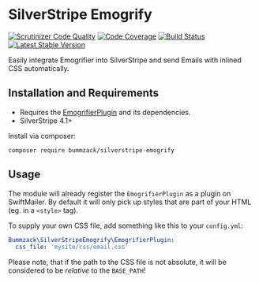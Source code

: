 # SilverStripe Emogrify

[![Scrutinizer Code Quality](https://scrutinizer-ci.com/g/bummzack/silverstripe-emogrify/badges/quality-score.png?b=master)](https://scrutinizer-ci.com/g/bummzack/silverstripe-emogrify/?branch=master)
[![Code Coverage](https://codecov.io/gh/bummzack/silverstripe-emogrify/branch/master/graph/badge.svg)](https://codecov.io/gh/bummzack/silverstripe-emogrify)
[![Build Status](https://travis-ci.org/bummzack/silverstripe-emogrify.svg?branch=master)](https://travis-ci.org/bummzack/silverstripe-emogrify)
[![Latest Stable Version](https://poser.pugx.org/bummzack/silverstripe-emogrify/v/stable)](https://packagist.org/packages/bummzack/silverstripe-emogrify)

Easily integrate Emogrifier into SilverStripe and send Emails with inlined CSS automatically.

## Installation and Requirements

 - Requires the [EmogrifierPlugin](https://github.com/bummzack/swiftmailer-emogrifyplugin) and its dependencies.
 - SilverStripe 4.1+

Install via composer:

    composer require bummzack/silverstripe-emogrify
    
## Usage

The module will already register the `EmogrifierPlugin` as a plugin on SwiftMailer. By default it will only pick up 
styles that are part of your HTML (eg. in a `<style>` tag).

To supply your own CSS file, add something like this to your `config.yml`:

```yml
Bummzack\SilverStripeEmogrify\EmogrifierPlugin:
  css_file: 'mysite/css/email.css'
```

Please note, that if the path to the CSS file is not absolute, 
it will be considered to be *relative* to the `BASE_PATH`!

